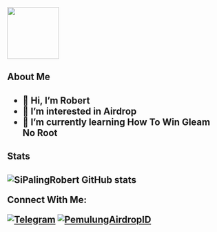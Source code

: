 <img height="120" src="https://graph.org/file/3bc15ecda06e18efa0421.jpg" style="max-width: 100%;">

<h2>About Me<h2>         
           
- 👋 Hi, I’m Robert
- 👀 I’m interested in Airdrop 
- 🌱 I’m currently learning How To Win Gleam No Root


<h2>Stats<h2>  
   
![SiPalingRobert GitHub stats](https://github-readme-stats.vercel.app/api?username=SiPalingRobert&show_icons=true&theme=radical)

Connect With Me:

[![Telegram](https://img.shields.io/badge/-Telegram-blue)](https://t.me/RobertsJR)
[![PemulungAirdropID](https://img.shields.io/badge/-PemulungAirdropID-blue)](https://t.me/PemulungAirdropID)
